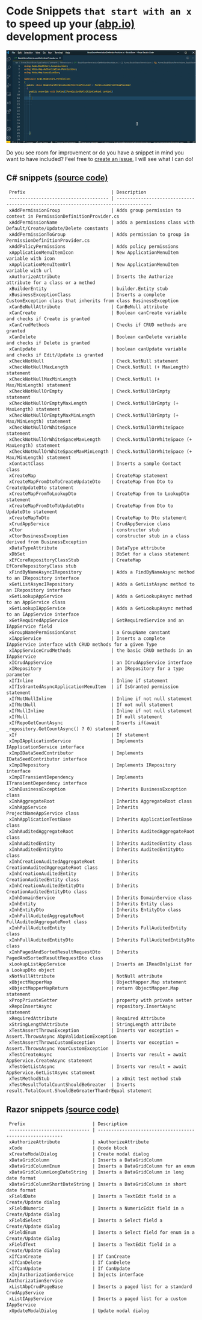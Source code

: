 # Code Snippets `that start with an x` to speed up your [(abp.io)](https://abp.io/) development process

![ABPx in Action!](images/abpx_in_action.gif "ABPx - Code snippets that start with an 'x' - in Action!")


Do you see room for improvement or do you have a snippet in mind you want to have included? Feel free to [create an issue](https://github.com/bartvanhoey/ABPx/issues/new), I will see what I can do!

## C# snippets [(source code)](https://github.com/bartvanhoey/ABPx/blob/master/snippets/csharp.json)

     Prefix                                | Description                                                                        
     ------------------------------------- | ----------------------------------------------------------------------------------- 
     xAddPermissionGroup                   | Adds group permission to context in PermissionDefinitionProvider.cs                
     xAddPermissionName                    | adds a permissions class with Default/Create/Update/Delete constants               
     xAddPermissionToGroup                 | Adds permission to group in PermissionDefinitionProvider.cs                        
     xAddPolicyPermissions                 | Adds policy permissions                                                            
     xApplicationMenuItemIcon              | New ApplicationMenuItem variable with icon                                         
     xApplicationMenuItemUrl               | New ApplicationMenuItem variable with url                                          
     xAuthorizeAttribute                   | Inserts the Authorize attribute for a class or a method                            
     xBuilderEntity                        | builder.Entity stub                                                                
     xBusinessExceptionClass               | Inserts a complete CustomException class that inherits from class BusinessException
     xCanBeNullAttribute                   | CanBeNull attribute                                                                
     xCanCreate                            | Boolean canCreate variable and checks if Create is granted                         
     xCanCrudMethods                       | Checks if CRUD methods are granted                                                 
     xCanDelete                            | Boolean canDelete variable and checks if Delete is granted                         
     xCanUpdate                            | boolean canUpdate variable and checks if Edit/Update is granted                    
     xCheckNotNull                         | Check.NotNull statement                                                            
     xCheckNotNullMaxLength                | Check.NotNull (+ MaxLength) statement                                              
     xCheckNotNullMaxMinLength             | Check.NotNull (+ Max/MinLength) statement                                          
     xCheckNotNullOrEmpty                  | Check.NotNullOrEmpty statement                                                     
     xCheckNotNullOrEmptyMaxLength         | Check.NotNullOrEmpty (+ MaxLength) statement                                       
     xCheckNotNullOrEmptyMaxMinLength      | Check.NotNullOrEmpty (+ Max/MinLength) statement                                   
     xCheckNotNullOrWhiteSpace             | Check.NotNullOrWhiteSpace statement                                                
     xCheckNotNullOrWhiteSpaceMaxLength    | Check.NotNullOrWhiteSpace (+ MaxLength) statement                                  
     xCheckNotNullOrWhiteSpaceMaxMinLength | Check.NotNullOrWhiteSpace (+ Max/MinLength) statement                              
     xContactClass                         | Inserts a sample Contact class                                                     
     xCreateMap                            | CreateMap statement                                                                
     xCreateMapFromDtoToCreateUpdateDto    | CreateMap from Dto to CreateUpdateDto statement                                    
     xCreateMapFromToLookupDto             | CreateMap from to LookupDto statement                                              
     xCreateMapFromDtoToUpdateDto          | CreateMap from Dto to UpdateDto statement                                          
     xCreateMapToDto                       | CreateMap to Dto statement                                                         
     xCrudAppService                       | CrudAppService class                                                               
     xCtor                                 | constructor stub                                                                   
     xCtorBusinessException                | constructor stub in a class derived from BusinessException                         
     xDataTypeAttribute                    | DataType attribute                                                                 
     xDbSet                                | DbSet for a class statement                                                        
     xEfCoreRepositoryClassStub            | CreateMap EfCoreRepositoryClass stub                                               
     xFindByNameAsyncIRepository           | Adds a FindByNameAsync method to an IRepository interface                          
     xGetListAsyncIRepository              | Adds a GetListAsync method to an IRepository interface                             
     xGetLookupAppService                  | Adds a GetLookupAsync method to an AppService class                                
     xGetLookupIAppService                 | Adds a GetLookupAsync method to an IAppService interface                           
     xGetRequiredAppService                | GetRequiredService and an IAppService field                                        
     xGroupNamePermissionConst             | a GroupName constant                                                               
     xIAppService                          | Inserts a complete IAppService interface with CRUD methods for a given Type        
     xIAppServiceCrudMethods               | the basic CRUD methods in an IAppService                                           
     xICrudAppService                      | an ICrudAppService interface                                                       
     xIRepository                          | an IRepository for a type parameter                                                
     xIfInline                             | Inline if statement                                                                
     xIfIsGrantedAsyncApplicationMenuItem  | if IsGranted permission statement                                                  
     xIfNotNullInline                      | Inline if not null statement                                                       
     xIfNotNull                            | If not null statement                                                              
     xIfNullInline                         | Inline if not null statement                                                       
     xIfNull                               | If null statement                                                                  
     xIfRepoGetCountAsync                  | Inserts if(await _repository.GetCountAsync() ? 0) statement                        
     xIf                                   | If statement                                                                       
     xImpIApplicationService               | Implements IApplicationService interface                                           
     xImpIDataSeedContributor              | Implements IDataSeedContributor interface                                          
     xImpIRepository                       | Implements IRepository interface                                                   
     xImpITransientDependency              | Implements ITransientDependency interface                                          
     xInhBusinessException                 | Inherits BusinessException class                                                   
     xInhAggregateRoot                     | Inherits AggregateRoot class                                                       
     xInhAppService                        | Inherits ProjectNameAppService class                                               
     xInhApplicationTestBase               | Inherits ApplicationTestBase class                                                 
     xInhAuditedAggregateRoot              | Inherits AuditedAggregateRoot class                                                
     xInhAuditedEntity                     | Inherits AuditedEntity class                                                       
     xInhAuditedEntityDto                  | Inherits AuditedEntityDto class                                                    
     xInhCreationAuditedAggregateRoot      | Inherits CreationAuditedAggregateRoot class                                        
     xInhCreationAuditedEntity             | Inherits CreationAuditedEntity class                                               
     xInhCreationAuditedEntityDto          | Inherits CreationAuditedEntityDto class                                            
     xInhDomainService                     | Inherits DomainService class                                                       
     xInhEntity                            | Inherits Entity class                                                              
     xInhEntityDto                         | Inherits EntityDto class                                                           
     xInhFullAuditedAggregateRoot          | Inherits FullAuditedAggregateRoot class                                            
     xInhFullAuditedEntity                 | Inherits FullAuditedEntity class                                                   
     xInhFullAuditedEntityDto              | Inherits FullAuditedEntityDto class                                                
     xInhPagedAndSortedResultRequestDto    | Inherits PagedAndSortedResultRequestDto class                                      
     xLookupListAppService                 | Inserts an IReadOnlyList for a LookupDto object                                    
     xNotNullAttribute                     | NotNull attribute                                                                  
     xObjectMapperMap                      | ObjectMapper.Map statement                                                         
     xObjectMapperMapReturn                | return ObjectMapper.Map statement                                                  
     xPropPrivateSetter                    | property with private setter                                                       
     xRepoInsertAsync                      | repository.InsertAsync statement                                                   
     xRequiredAttribute                    | Required Attribute                                                                 
     xStringLengthAttribute                | StringLength attribute                                                             
     xTestAssertThrowsException            | Inserts var exception = Assert.ThrowsAsync AbpValidationException                  
     xTestAssertThrowsCustomException      | Inserts var exception = Assert.ThrowsAsync YourCustomException                     
     xTestCreateAsync                      | Inserts var result = await AppService.CreateAsync statement                        
     xTestGetListAsync                     | Inserts var result = await AppService.GetListAsync statement                       
     xTestMethodStub                       | a xUnit test method stub                                                           
     xTestResultTotalCountShouldBeGreater  | Inserts result.TotalCount.ShouldBeGreaterThanOrEqual statement                     

## Razor snippets [(source code)](https://github.com/bartvanhoey/ABPx/blob/master/snippets/razor.json)

     Prefix                         | Description                                              
     ------------------------------ | --------------------------------------------------------- 
     xAuthorizeAttribute            | xAuthorizeAttribute                                      
     xCode                          | @code block                                              
     xCreateModalDialog             | Create modal dialog                                      
     xDataGridColumn                | Inserts a DataGridColumn                                 
     xDataGridColumnEnum            | Inserts a DataGridColumn for an enum                     
     xDataGridColumnLongDateString  | Inserts a DataGridColumn in long date format             
     xDataGridColumnShortDateString | Inserts a DataGridColumn in short date format            
     xFieldDate                     | Inserts a TextEdit field in a Create/Update dialog       
     xFieldNumeric                  | Inserts a NumericEdit field in a Create/Update dialog    
     xFieldSelect                   | Inserts a Select field a Create/Update dialog            
     xFieldEnum                     | Inserts a Select field for enum in a Create/Update dialog
     xFieldText                     | Inserts a TextEdit field in a Create/Update dialog       
     xIfCanCreate                   | If CanCreate                                             
     xIfCanDelete                   | If CanDelete                                             
     xIfCanUpdate                   | If CanUpdate                                             
     xInjAuthorizationService       | Injects interface IAuthorizationService                  
     xListAbpCrudPageBase           | Inserts a paged list for a standard CrudAppService       
     xListIAppService               | Inserts a paged list for a custom IAppService            
     xUpdateModalDialog             | Update modal dialog                                      


